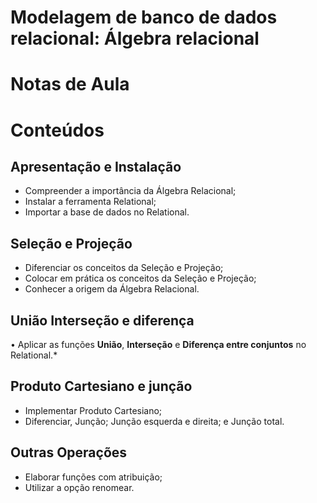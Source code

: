 # Modelagem de banco de dados relacional: Álgebra relacional

# Notas de Aula


# Conteúdos

## Apresentação e Instalação

- Compreender a importância da Álgebra Relacional;
- Instalar a ferramenta Relational;
- Importar a base de dados no Relational.

## Seleção e Projeção

- Diferenciar os conceitos da Seleção e Projeção;
- Colocar em prática os conceitos da Seleção e Projeção;
- Conhecer a origem da Álgebra Relacional.

## União Interseção e diferença

• Aplicar as funções **União**, **Interseção** e **Diferença entre conjuntos** no Relational.*

## Produto Cartesiano e junção

- Implementar Produto Cartesiano;
- Diferenciar, Junção; Junção esquerda e direita; e Junção total.

## Outras Operações

- Elaborar funções com atribuição;
- Utilizar a opção renomear.
